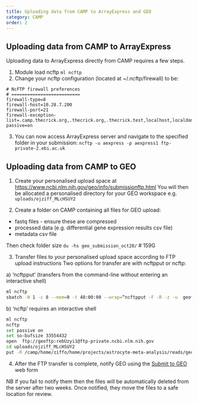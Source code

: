 ```yaml
---
title: Uploading data from CAMP to ArrayExpress and GEO
category: CAMP
order: 2
---
```


## Uploading data from CAMP to ArrayExpress

Uploading data to ArrayExpress directly from CAMP requires a few steps.

1. Module load ncftp `ml ncftp`
2. Change your ncftp configuration (located at ~/.ncftp/firewall) to be:
```
# NcFTP firewall preferences
# ==========================
firewall-type=8
firewall-host=10.28.7.200
firewall-port=21
firewall-exception-list=.camp.thecrick.org,.thecrick.org,.thecrick.test,localhost,localdomain
passive=on
```
3. You can now access ArrayExpress server and navigate to the specified folder in your submission:
`ncftp -u aexpress -p aexpress1 ftp-private-2.ebi.ac.uk`

## Uploading data from CAMP to GEO 

1. Create your personalised upload space at https://www.ncbi.nlm.nih.gov/geo/info/submissionftp.html
You will then be allocated a personalised directory for your GEO workspace e.g. `uploads/ojziff_MLcHSUY2`

2. Create a folder on CAMP containing all files for GEO upload:
- fastq files - ensure these are compressed
- processed data (e.g. differential gene expression results csv file)
- metadata csv file

Then check folder size `du -hs geo_submission_oct20/`  # 159G

3. Transfer files to your personalised upload space according to FTP upload instructions
Two options for transfer are with ncftpput or ncftp:

a) ‘ncftpput’ (transfers from the command-line without entering an interactive shell)
```bash
ml ncftp
sbatch -N 1 -c 8 --mem=0 -t 48:00:00 --wrap=“ncftpput -F -R -z -u  geoftp  -p “rebUzyi1"  ftp-private.ncbi.nlm.nih.gov  ./uploads/ojziff_MLcHSUY2  /camp/home/ziffo/home/projects/astrocyte-meta-analysis/reads/geo_submission_oct20" --job-name=ncftpput
```
b) ‘ncftp’ requires an interactive shell
```bash
ml ncftp
ncftp
set passive on
set so-bufsize 33554432
open  ftp://geoftp:rebUzyi1@ftp-private.ncbi.nlm.nih.gov
cd uploads/ojziff_MLcHSUY2
put -R /camp/home/ziffo/home/projects/astrocyte-meta-analysis/reads/geo_submission_oct20
```

4. After the FTP transfer is complete, notify GEO using the [Submit to GEO](https://submit.ncbi.nlm.nih.gov/geo/submission/)  web form

NB if you fail to notify them then the files will be automatically deleted from the server after two weeks. Once notified, they move the files to a safe location for review.
